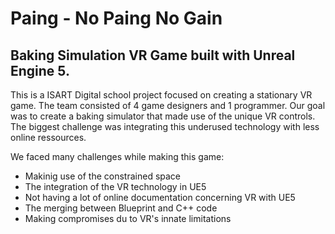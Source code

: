 # Paing - No Paing No Gain
## Baking Simulation VR Game built with Unreal Engine 5.

This is a ISART Digital school project focused on creating a stationary VR game. 
The team consisted of 4 game designers and 1 programmer. Our goal was to create a baking simulator that made use of the unique VR controls. 
The biggest challenge was integrating this underused technology with less online ressources.

We faced many challenges while making this game:
* Makinig use of the constrained space
* The integration of the VR technology in UE5
* Not having a lot of online documentation concerning VR with UE5
* The merging between Blueprint and C++ code
* Making compromises du to VR's innate limitations

